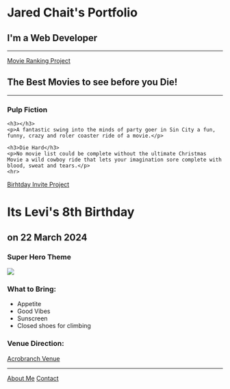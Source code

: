 <!DOCTYPE html>
<h1>Jared Chait's Portfolio</h1>
<h2>I'm a Web Developer</h2>
<hr>
<a href="./public/movie-ranking.html">Movie Ranking Project</a>
    <h2>The Best Movies to see before you Die!</h2>
</a>
    <hr/>
    <h3>Pulp Fiction</h3>
    <p></p>
    
    <h3></h3>
    <p>A fantastic swing into the minds of party goer in Sin City a fun, funny, crazy and roler coaster ride of a movie.</p>
    
    <h3>Die Hard</h3>
    <p>No movie list could be complete without the ultimate Christmas Movie a wild cowboy ride that lets your imagination sore complete with blood, sweat and tears.</p>
    <hr>
<a href="../4.3 HTML Porfolio Project/public/birthday-invite.html">Birhtday Invite Project</a>
    <h1>Its Levi's 8th Birthday</h1>
    <h2> on 22 March 2024</h2>
    <h3>Super Hero Theme</h3>
    <img src="https://encrypted-tbn0.gstatic.com/images?q=tbn:ANd9GcRmNxMP4icgqD1lHRqGJsBzg-ldBWQLSLvJcw0j651Whg&s"></img>
    <h3>What to Bring:</h3>
    <ul>
        <li>Appetite</li>
        <li>Good Vibes</li>
        <li>Sunscreen</li>
        <li>Closed shoes for climbing</li>
    </ul>
    <h3>Venue Direction:</h3>
    <a href="https://www.google.com/maps/dir/-34.1640942,18.4165123/google+maps+acrobranch+constantia/@-34.0912344,18.3438082,12z/data=!3m1!4b1!4m9!4m8!1m1!4e1!1m5!1m1!1s0x1dcc68388b5c3fb5:0x35fdf938459ec028!2m2!1d18.4048278!2d-34.0121863?entry=ttu">Acrobranch Venue</a>
<hr>
<a href="../4.3 HTML Porfolio Project/public/about.html">About Me</a>
<a href="../4.3 HTML Porfolio Project/public/contact.html">Contact</a>
